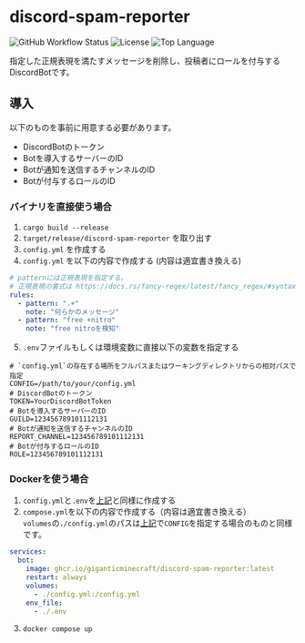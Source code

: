 # discord-spam-reporter

![GitHub Workflow Status](https://img.shields.io/github/actions/workflow/status/GiganticMinecraft/discord-spam-reporter/docker.yml?style=for-the-badge)
![License](https://img.shields.io/github/license/GiganticMinecraft/discord-spam-reporter.svg?style=for-the-badge&color=blue)
![Top Language](https://img.shields.io/github/languages/top/GiganticMinecraft/discord-spam-reporter.svg?style=for-the-badge)

指定した正規表現を満たすメッセージを削除し、投稿者にロールを付与するDiscordBotです。

## 導入

以下のものを事前に用意する必要があります。

* DiscordBotのトークン
* Botを導入するサーバーのID
* Botが通知を送信するチャンネルのID
* Botが付与するロールのID

### バイナリを直接使う場合

1. `cargo build --release`
2. `target/release/discord-spam-reporter` を取り出す
3. `config.yml` を作成する
4. `config.yml` を以下の内容で作成する (内容は適宜書き換える)

```yml
# patternには正規表現を指定する。
# 正規表現の書式は https://docs.rs/fancy-regex/latest/fancy_regex/#syntax を参照。
rules:
  - pattern: ".+"
    note: "何らかのメッセージ"
  - pattern: "free +nitro"
    note: "free nitroを検知"
```

5. `.env`ファイルもしくは環境変数に直接以下の変数を指定する

```env
# `config.yml`の存在する場所をフルパスまたはワーキングディレクトリからの相対パスで指定
CONFIG=/path/to/your/config.yml
# DiscordBotのトークン
TOKEN=YourDiscordBotToken
# Botを導入するサーバーのID
GUILD=123456789101112131
# Botが通知を送信するチャンネルのID
REPORT_CHANNEL=123456789101112131
# Botが付与するロールのID
ROLE=123456789101112131
```

### Dockerを使う場合

1. `config.yml`と`.env`を[上記](#バイナリを直接使う場合)と同様に作成する
2. `compose.yml`を以下の内容で作成する（内容は適宜書き換える）  
`volumes`の`./config.yml`のパスは[上記](#バイナリを直接使う場合)で`CONFIG`を指定する場合のものと同様です。

```yml
services:
  bot:
    image: ghcr.io/giganticminecraft/discord-spam-reporter:latest
    restart: always
    volumes:
      - ./config.yml:/config.yml
    env_file:
      - ./.env
```

3. `docker compose up`
